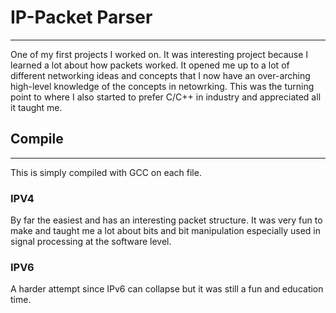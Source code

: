 # IP-Packet Parser
------
One of my first projects I worked on. 
It was interesting project because I learned a lot about how packets worked. 
It opened me up to a lot of different networking ideas and concepts that I now have an over-arching high-level knowledge of the concepts in netowrking.
This was the turning point to where I also started to prefer C/C++ in industry and appreciated all it taught me.

## Compile
------
This is simply compiled with GCC on each file.

### IPV4
By far the easiest and has an interesting packet structure. 
It was very fun to make and taught me a lot about bits and bit manipulation especially used in signal processing at the software level.

### IPV6
A harder attempt since IPv6 can collapse but it was still a fun and education time. 
